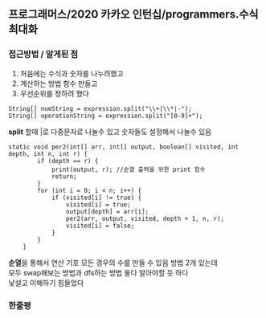 프로그래머스/2020 카카오 인턴십/programmers.수식최대화
---


### 접근방법 / 알게된 점

1. 처음에는 수식과 숫자를 나누려했고
2. 계산하는 방법 함수 만들고
3. 우선순위를 정하려 했다

```
String[] numString = expression.split("\\+|\\*|-");
String[] operationString = expression.split("[0-9]+");
```
**split** 할때 |로 다중문자로 나눌수 있고 숫자들도 설정해서 나눌수 있음

```
static void per2(int[] arr, int[] output, boolean[] visited, int depth, int n, int r) {
        if (depth == r) {
            print(output, r); //순열 출력을 위한 print 함수
            return;
        }
        for (int i = 0; i < n; i++) {
            if (visited[i] != true) {
                visited[i] = true;
                output[depth] = arr[i];
                per2(arr, output, visited, depth + 1, n, r);
                visited[i] = false;
            }
        }
    }
```
**순열**을 통해서 연산 기호 모든 경우의 수를 만들 수 있음
방법 2개 있는데   
모두 swap해보는 방법과 dfs하는 방법
둘다 알아야할 듯 하다  
낯설고 이해하기 힘들었다

### 한줄평

